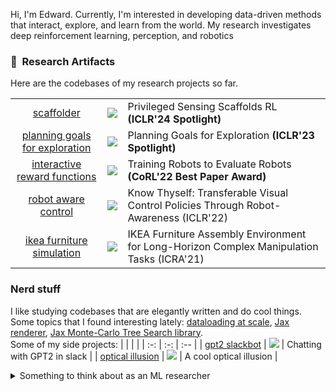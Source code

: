 Hi, I'm Edward. Currently, I'm interested in developing data-driven methods that interact, explore, and learn from the world. My research investigates deep reinforcement learning, perception, and robotics

### 🤖&nbsp; Research Artifacts
Here are the codebases of my research projects so far.

|     |     |     |
| :-: | :-: | :-- |
| [scaffolder](https://github.com/penn-pal-lab/scaffolder) | ![](https://img.shields.io/github/stars/penn-pal-lab/scaffolder?label=%E2%98%85) | Privileged Sensing Scaffolds RL __(ICLR'24 Spotlight)__ |
| [planning goals for exploration](https://github.com/penn-pal-lab/peg) | ![](https://img.shields.io/github/stars/penn-pal-lab/peg?label=%E2%98%85) | Planning Goals for Exploration __(ICLR'23 Spotlight)__|
| [interactive reward functions](https://github.com/penn-pal-lab/interactive_reward_functions) | ![](https://img.shields.io/github/stars/penn-pal-lab/interactive_reward_functions?label=%E2%98%85) | Training Robots to Evaluate Robots __(CoRL'22 Best Paper Award)__ |
| [robot aware control](https://github.com/penn-pal-lab/robot_aware_control) | ![](https://img.shields.io/github/stars/penn-pal-lab/robot_aware_control?label=%E2%98%85) | Know Thyself: Transferable Visual Control Policies Through Robot-Awareness (ICLR'22) |
| [ikea furniture simulation](https://github.com/clvrai/furniture) | ![](https://img.shields.io/github/stars/clvrai/furniture?label=%E2%98%85) | IKEA Furniture Assembly Environment for Long-Horizon Complex Manipulation Tasks (ICRA'21) |




### Nerd stuff
I like studying codebases that are elegantly written and do cool things. Some topics that I found interesting lately: [dataloading at scale](https://www.moderndescartes.com/essays/shuffle_viz/), [Jax renderer](https://github.com/JoeyTeng/jaxrenderer), [Jax Monte-Carlo Tree Search library](https://github.com/google-deepmind/mctx).  
Some of my side projects:
|     |     |     |
| :-: | :-: | :-- |
| [gpt2 slackbot](https://github.com/edwhu/slack-gpt2) | ![](https://img.shields.io/github/stars/edwhu/slack-gpt2?label=%E2%98%85) | Chatting with GPT2 in slack |
| [optical illusion](https://github.com/edwhu/optical_illusion) | ![](https://img.shields.io/github/stars/edwhu/optical_illusion?label=%E2%98%85) | A cool optical illusion |


<details>
  <summary><i></i>Something to think about as an ML researcher</i></summary>
  I think researchers start out very pure hearted, but can easily end up misled and lost. The incentives of the modern research community, particularly ML, are misaligned with doing good science. To employ an analogy, ML is currently like a hackathon. You are incentivized to put together an MVP that works just enough to pass the appraisal of the judges. You feel obligated to use the shiny new "X" because it will garner public attention. Companies with free t-shirts and kickbacks swarm around you.  

Yes, some of these things are unavoidable. But if you blindly follow the noise, you may end up in the eye of the storm - at a standstill, with no exit in sight.

![Ant Death Spiral](https://github.com/edwhu/edwhu/blob/master/ant_spiral.gif)

Don't be distracted by the noise!

</details>

